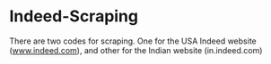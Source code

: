 # Indeed-Scraping
There are two codes for scraping. One for the USA Indeed website (www.indeed.com), and other for the Indian website (in.indeed.com)
